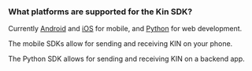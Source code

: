 ### What platforms are supported for the Kin SDK?

Currently [Android](android.md) and [iOS](ios.md) for mobile, and [Python](python.md) for web development.

The mobile SDKs allow for sending and receiving KIN on your phone.

The Python SDK allows for sending and receiving KIN on a backend app.
